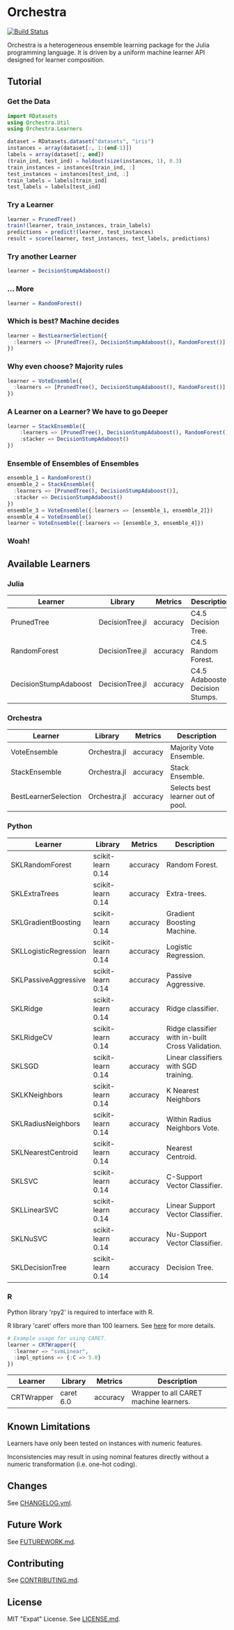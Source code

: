 # Orchestra

[![Build Status](https://travis-ci.org/svs14/Orchestra.jl.svg?branch=master)](https://travis-ci.org/svs14/Orchestra.jl)

Orchestra is a heterogeneous ensemble learning package for the Julia programming
language. It is driven by a uniform machine learner API designed for learner
composition.

## Tutorial

### Get the Data

```julia
import RDatasets
using Orchestra.Util
using Orchestra.Learners

dataset = RDatasets.dataset("datasets", "iris")
instances = array(dataset[:, 1:(end-1)])
labels = array(dataset[:, end])
(train_ind, test_ind) = holdout(size(instances, 1), 0.3)
train_instances = instances[train_ind, :]
test_instances = instances[test_ind, :]
train_labels = labels[train_ind]
test_labels = labels[test_ind]
```

### Try a Learner

```julia
learner = PrunedTree()
train!(learner, train_instances, train_labels)
predictions = predict!(learner, test_instances)
result = score(learner, test_instances, test_labels, predictions)
```

### Try another Learner

```julia
learner = DecisionStumpAdaboost()
```

### ... More

```julia
learner = RandomForest()
```

### Which is best? Machine decides

```julia
learner = BestLearnerSelection({
  :learners => [PrunedTree(), DecisionStumpAdaboost(), RandomForest()]
})
```

### Why even choose? Majority rules

```julia
learner = VoteEnsemble({
  :learners => [PrunedTree(), DecisionStumpAdaboost(), RandomForest()]
})
```

### A Learner on a Learner? We have to go Deeper

```julia
learner = StackEnsemble({
    :learners => [PrunedTree(), DecisionStumpAdaboost(), RandomForest()], 
    :stacker => DecisionStumpAdaboost()
})
```

### Ensemble of Ensembles of Ensembles

```julia
ensemble_1 = RandomForest()
ensemble_2 = StackEnsemble({
  :learners => [PrunedTree(), DecisionStumpAdaboost()], 
  :stacker => DecisionStumpAdaboost()
})
ensemble_3 = VoteEnsemble({:learners => [ensemble_1, ensemble_2]})
ensemble_4 = VoteEnsemble()
learner = VoteEnsemble({:learners => [ensemble_3, ensemble_4]})
```

### Woah!

## Available Learners

### Julia

| Learner               | Library           | Metrics  | Description                                      |
|-----------------------|-------------------|----------|--------------------------------------------------|
| PrunedTree            | DecisionTree.jl   | accuracy | C4.5 Decision Tree.                              |
| RandomForest          | DecisionTree.jl   | accuracy | C4.5 Random Forest.                              |
| DecisionStumpAdaboost | DecisionTree.jl   | accuracy | C4.5 Adaboosted Decision Stumps.                 |


### Orchestra

| Learner               | Library           | Metrics  | Description                                      |
|-----------------------|-------------------|----------|--------------------------------------------------|
| VoteEnsemble          | Orchestra.jl      | accuracy | Majority Vote Ensemble.                          |
| StackEnsemble         | Orchestra.jl      | accuracy | Stack Ensemble.                                  |
| BestLearnerSelection  | Orchestra.jl      | accuracy | Selects best learner out of pool.                |


### Python

| Learner               | Library           | Metrics  | Description                                      |
|-----------------------|-------------------|----------|--------------------------------------------------|
| SKLRandomForest       | scikit-learn 0.14 | accuracy | Random Forest.                                   |
| SKLExtraTrees         | scikit-learn 0.14 | accuracy | Extra-trees.                                     |
| SKLGradientBoosting   | scikit-learn 0.14 | accuracy | Gradient Boosting Machine.                       |
| SKLLogisticRegression | scikit-learn 0.14 | accuracy | Logistic Regression.                             |
| SKLPassiveAggressive  | scikit-learn 0.14 | accuracy | Passive Aggressive.                              |
| SKLRidge              | scikit-learn 0.14 | accuracy | Ridge classifier.                                |
| SKLRidgeCV            | scikit-learn 0.14 | accuracy | Ridge classifier with in-built Cross Validation. |
| SKLSGD                | scikit-learn 0.14 | accuracy | Linear classifiers with SGD training.            |
| SKLKNeighbors         | scikit-learn 0.14 | accuracy | K Nearest Neighbors                              |
| SKLRadiusNeighbors    | scikit-learn 0.14 | accuracy | Within Radius Neighbors Vote.                    |
| SKLNearestCentroid    | scikit-learn 0.14 | accuracy | Nearest Centroid.                                |
| SKLSVC                | scikit-learn 0.14 | accuracy | C-Support Vector Classifier.                     |
| SKLLinearSVC          | scikit-learn 0.14 | accuracy | Linear Support Vector Classifier.                |
| SKLNuSVC              | scikit-learn 0.14 | accuracy | Nu-Support Vector Classifier.                    |
| SKLDecisionTree       | scikit-learn 0.14 | accuracy | Decision Tree.                                   |


### R

Python library 'rpy2' is required to interface with R.

R library 'caret' offers more than 100 learners. 
See [here](http://caret.r-forge.r-project.org/modelList.html) for more details.

```julia
# Example usage for using CARET.
learner = CRTWrapper({
  :learner => "svmLinear", 
  :impl_options => {:C => 5.0}
})
```

| Learner               | Library           | Metrics  | Description                                      |
|-----------------------|-------------------|----------|--------------------------------------------------|
| CRTWrapper            | caret 6.0         | accuracy | Wrapper to all CARET machine learners.           |

## Known Limitations

Learners have only been tested on instances with numeric features. 

Inconsistencies may result in using nominal features directly without a numeric transformation (i.e. one-hot coding).

## Changes

See [CHANGELOG.yml](CHANGELOG.yml).

## Future Work

See [FUTUREWORK.md](FUTUREWORK.md).

## Contributing 

See [CONTRIBUTING.md](CONTRIBUTING.md).

## License

MIT "Expat" License. See [LICENSE.md](LICENSE.md).
